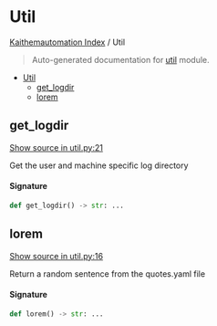 # Util

[Kaithemautomation Index](./README.md#kaithemautomation-index) / Util

> Auto-generated documentation for [util](../../../api/util.py) module.

- [Util](#util)
  - [get_logdir](#get_logdir)
  - [lorem](#lorem)

## get_logdir

[Show source in util.py:21](../../../api/util.py#L21)

Get the user and machine specific log directory

#### Signature

```python
def get_logdir() -> str: ...
```



## lorem

[Show source in util.py:16](../../../api/util.py#L16)

Return a random sentence from the quotes.yaml file

#### Signature

```python
def lorem() -> str: ...
```
